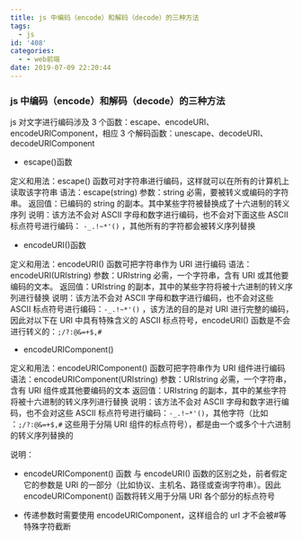 ```yaml
---
title: js 中编码（encode）和解码（decode）的三种方法
tags:
  - js
id: '408'
categories:
  - - web前端
date: 2019-07-09 22:20:44
---
```


### js 中编码（encode）和解码（decode）的三种方法

js 对文字进行编码涉及 3 个函数：escape、encodeURI、encodeURIComponent，相应 3 个解码函数：unescape、decodeURI、decodeURIComponent

- escape()函数

定义和用法：escape() 函数可对字符串进行编码，这样就可以在所有的计算机上读取该字符串
语法：escape(string)
参数：string 必需，要被转义或编码的字符串。
返回值：已编码的 string 的副本。其中某些字符被替换成了十六进制的转义序列
说明：该方法不会对 ASCII 字母和数字进行编码，也不会对下面这些 ASCII 标点符号进行编码： `-_.!~*'()` ，其他所有的字符都会被转义序列替换

- encodeURI()函数

定义和用法：encodeURI() 函数可把字符串作为 URI 进行编码
语法：encodeURI(URIstring)
参数：URIstring 必需，一个字符串，含有 URI 或其他要编码的文本。
返回值：URIstring 的副本，其中的某些字符将被十六进制的转义序列进行替换
说明：该方法不会对 ASCII 字母和数字进行编码，也不会对这些 ASCII 标点符号进行编码：`-_.!~*'()` ，该方法的目的是对 URI 进行完整的编码，因此对以下在 URI 中具有特殊含义的 ASCII 标点符号，encodeURI() 函数是不会进行转义的：`;/?:@&=+$,#`

- encodeURIComponent()

定义和用法：encodeURIComponent() 函数可把字符串作为 URI 组件进行编码
语法：encodeURIComponent(URIstring)
参数：URIstring 必需，一个字符串，含有 URI 组件或其他要编码的文本
返回值：URIstring 的副本，其中的某些字符将被十六进制的转义序列进行替换
说明：该方法不会对 ASCII 字母和数字进行编码，也不会对这些 ASCII 标点符号进行编码：`-_.!~*'()`，其他字符（比如 ：`;/?:@&=+$,#` 这些用于分隔 URI 组件的标点符号），都是由一个或多个十六进制的转义序列替换的

说明：

- encodeURIComponent() 函数 与 encodeURI() 函数的区别之处，前者假定它的参数是 URI 的一部分（比如协议、主机名、路径或查询字符串）。因此 encodeURIComponent() 函数将转义用于分隔 URI 各个部分的标点符号

- 传递参数时需要使用 encodeURIComponent，这样组合的 url 才不会被#等特殊字符截断
